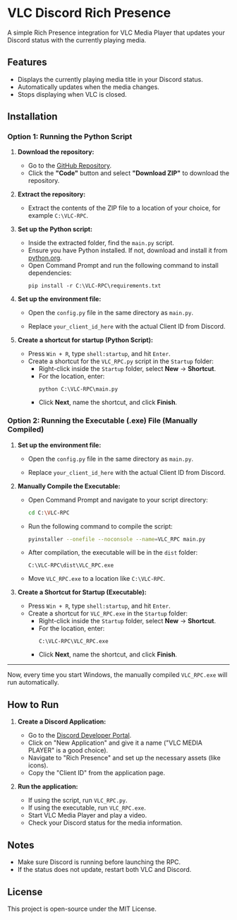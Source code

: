 # VLC Discord Rich Presence

A simple Rich Presence integration for VLC Media Player that updates your Discord status with the currently playing media.

## Features
- Displays the currently playing media title in your Discord status.
- Automatically updates when the media changes.
- Stops displaying when VLC is closed.

## Installation

### Option 1: Running the Python Script

1. **Download the repository:**
   - Go to the [GitHub Repository](https://github.com/ibnereham/VLC_RPC).
   - Click the **"Code"** button and select **"Download ZIP"** to download the repository.
   
2. **Extract the repository:**
   - Extract the contents of the ZIP file to a location of your choice, for example `C:\VLC-RPC`.

3. **Set up the Python script:**
   - Inside the extracted folder, find the `main.py` script.
   - Ensure you have Python installed. If not, download and install it from [python.org](https://www.python.org).
   - Open Command Prompt and run the following command to install dependencies:
     ```
     pip install -r C:\VLC-RPC\requirements.txt
     ```

4. **Set up the environment file:**
   - Open the `config.py` file in the same directory as `main.py`.
   
   - Replace `your_client_id_here` with the actual Client ID from Discord.

5. **Create a shortcut for startup (Python Script):**
   - Press `Win + R`, type `shell:startup`, and hit `Enter`.
   - Create a shortcut for the `VLC_RPC.py` script in the `Startup` folder:
     - Right-click inside the `Startup` folder, select **New** → **Shortcut**.
     - For the location, enter:
       ```
       python C:\VLC-RPC\main.py
       ```
     - Click **Next**, name the shortcut, and click **Finish**.

### **Option 2: Running the Executable (.exe) File (Manually Compiled)**  
1. **Set up the environment file:**
   - Open the `config.py` file in the same directory as `main.py`.
   
   - Replace `your_client_id_here` with the actual Client ID from Discord.

2. **Manually Compile the Executable:**  
   - Open Command Prompt and navigate to your script directory:  
     ```sh
     cd C:\VLC-RPC
     ```
   - Run the following command to compile the script:  
     ```sh
     pyinstaller --onefile --noconsole --name=VLC_RPC main.py
     ```
   - After compilation, the executable will be in the `dist` folder:  
     ```
     C:\VLC-RPC\dist\VLC_RPC.exe
     ```
   - Move `VLC_RPC.exe` to a location like `C:\VLC-RPC`.



3. **Create a Shortcut for Startup (Executable):**  
   - Press `Win + R`, type `shell:startup`, and hit `Enter`.  
   - Create a shortcut for `VLC_RPC.exe` in the `Startup` folder:  
     - Right-click inside the `Startup` folder, select **New** → **Shortcut**.  
     - For the location, enter:  
       ```
       C:\VLC-RPC\VLC_RPC.exe
       ```
     - Click **Next**, name the shortcut, and click **Finish**.  

---

Now, every time you start Windows, the manually compiled `VLC_RPC.exe` will run automatically.


## How to Run

1. **Create a Discord Application:**
   - Go to the [Discord Developer Portal](https://discord.com/developers/applications).
   - Click on "New Application" and give it a name ("VLC MEDIA PLAYER" is a good choice).
   - Navigate to "Rich Presence" and set up the necessary assets (like icons).
   - Copy the "Client ID" from the application page.

2. **Run the application:**
   - If using the script, run `VLC_RPC.py`.
   - If using the executable, run `VLC_RPC.exe`.
   - Start VLC Media Player and play a video.
   - Check your Discord status for the media information.

## Notes
- Make sure Discord is running before launching the RPC.
- If the status does not update, restart both VLC and Discord.

## License
This project is open-source under the MIT License.

